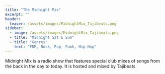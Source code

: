 ```yaml
---
title: "The Midnight Mix"
excerpt: ""
header:
  teaser: /assets/images/MidnightMix_Tajibeats.png
sidebar:
  - image: /assets/images/MidnightMix_Tajibeats.png
  - title: "Midnight Sat & Sun"
  - title: "Genres"
    text: "EDM, Rock, Pop, Funk, Hip-Hop"
---
```


Midnight Mix is a radio show that features special club mixes of songs from the back in the day to today. It is hosted and mixed by Tajibeats.
